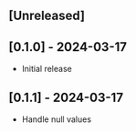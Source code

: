 ## [Unreleased]

## [0.1.0] - 2024-03-17

- Initial release

## [0.1.1] - 2024-03-17

- Handle null values